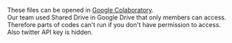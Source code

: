 These files can be opened in [Google Colaboratory](https://colab.research.google.com/notebooks/welcome.ipynb?hl=ja).  
Our team used Shared Drive in Google Drive that only members can access.  
Therefore parts of codes can't run if you don't have permission to access.
Also twitter API key is hidden.
